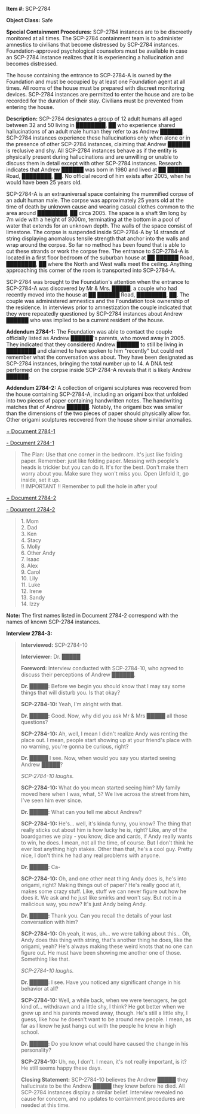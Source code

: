 **Item #:** SCP-2784

**Object Class:** Safe

**Special Containment Procedures:** SCP-2784 instances are to be discreetly monitored at all times. The SCP-2784 containment team is to administer amnestics to civilians that become distressed by SCP-2784 instances. Foundation-approved psychological counselors must be available in case an SCP-2784 instance realizes that it is experiencing a hallucination and becomes distressed.

The house containing the entrance to SCP-2784-A is owned by the Foundation and must be occupied by at least one Foundation agent at all times. All rooms of the house must be prepared with discreet monitoring devices. SCP-2784 instances are permitted to enter the house and are to be recorded for the duration of their stay. Civilians must be prevented from entering the house.

**Description:** SCP-2784 designates a group of 12 adult humans all aged between 32 and 50 living in ████████, ██ who experience shared hallucinations of an adult male human they refer to as Andrew ██████. SCP-2784 instances experience these hallucinations only when alone or in the presence of other SCP-2784 instances, claiming that Andrew ██████ is reclusive and shy. All SCP-2784 instances behave as if the entity is physically present during hallucinations and are unwilling or unable to discuss them in detail except with other SCP-2784 instances. Research indicates that Andrew ██████ was born in 1980 and lived at ██ ██████ Road, ████████, ██. No official record of him exists after 2005, when he would have been 25 years old.

SCP-2784-A is an extrauniversal space containing the mummified corpse of an adult human male. The corpse was approximately 25 years old at the time of death by unknown cause and wearing casual clothes common to the area around ████████, ██ circa 2005. The space is a shaft 9m long by 7m wide with a height of 3000m, terminating at the bottom in a pool of water that extends for an unknown depth. The walls of the space consist of limestone. The corpse is suspended inside SCP-2784-A by 14 strands of string displaying anomalous tensile strength that anchor into the walls and wrap around the corpse. So far no method has been found that is able to cut these strands or work the corpse free. The entrance to SCP-2784-A is located in a first floor bedroom of the suburban house at ██ ██████ Road, ████████, ██ where the North and West walls meet the ceiling. Anything approaching this corner of the room is transported into SCP-2784-A.

SCP-2784 was brought to the Foundation's attention when the entrance to SCP-2784-A was discovered by Mr & Mrs. █████, a couple who had recently moved into the house at ██ ██████ Road, ████████, ██. The couple was administered amnestics and the Foundation took ownership of the residence. In interviews prior to amnestization the couple indicated that they were repeatedly questioned by SCP-2784 instances about Andrew ██████ who was implied to be a current resident of the house.

**Addendum 2784-1:** The Foundation was able to contact the couple officially listed as Andrew ██████'s parents, who moved away in 2005. They indicated that they considered Andrew ██████ to still be living in ████████ and claimed to have spoken to him "recently" but could not remember what the conversation was about. They have been designated as SCP-2784 instances, bringing the total number up to 14. A DNA test performed on the corpse inside SCP-2784-A reveals that it is likely Andrew ██████.

**Addendum 2784-2:** A collection of origami sculptures was recovered from the house containing SCP-2784-A, including an origami box that unfolded into two pieces of paper containing handwritten notes. The handwriting matches that of Andrew ██████. Notably, the origami box was smaller than the dimensions of the two pieces of paper should physically allow for. Other origami sculptures recovered from the house show similar anomalies.

[+ Document 2784-1](javascript:;)

[\- Document 2784-1](javascript:;)

> The Plan: Use that one corner in the bedroom. It's just like folding paper. Remember: just like folding paper. Messing with people's heads is trickier but you can do it. It's for the best. Don't make them worry about you. Make sure they won't miss you. Open Unfold it, go inside, set it up.  
> !! IMPORTANT !! Remember to pull the hole in after you!

[+ Document 2784-2](javascript:;)

[\- Document 2784-2](javascript:;)

> 1\. Mom  
> 2\. Dad  
> 3\. Ken  
> 4\. Stacy  
> 5\. Molly  
> 6\. Other Andy  
> 7\. Isaac  
> 8\. Alex  
> 9\. Carol  
> 10\. Lily  
> 11\. Luke  
> 12\. Irene  
> 13\. Sandy  
> 14\. Izzy

**Note:** The first names listed in Document 2784-2 correspond with the names of known SCP-2784 instances.

**Interview 2784-3:**

> **Interviewed:** SCP-2784-10
> 
> **Interviewer:** Dr. █████
> 
> **Foreword:** Interview conducted with SCP-2784-10, who agreed to discuss their perceptions of Andrew ██████.
> 
> **<Begin Log>**
> 
> **Dr. █████:** Before we begin you should know that I may say some things that will disturb you. Is that okay?
> 
> **SCP-2784-10:** Yeah, I'm alright with that.
> 
> **Dr. █████:** Good. Now, why did you ask Mr & Mrs █████ all those questions?
> 
> **SCP-2784-10:** Ah, well, I mean I didn't realize Andy was renting the place out. I mean, people start showing up at your friend's place with no warning, you're gonna be curious, right?
> 
> **Dr. █████** I see. Now, when would you say you started seeing Andrew █████?
> 
> _SCP-2784-10 laughs._
> 
> **SCP-2784-10:** What do you mean started seeing him? My family moved here when I was, what, 5? We live across the street from him, I've seen him ever since.
> 
> **Dr. █████:** What can you tell me about Andrew?
> 
> **SCP-2784-10:** He's… well, it's kinda funny, you know? The thing that really sticks out about him is how lucky he is, right? Like, any of the boardgames we play - you know, dice and cards, if Andy really wants to win, he does. I mean, not all the time, of course. But I don't think he ever lost anything high stakes. Other than that, he's a cool guy. Pretty nice, I don't think he had any real problems with anyone.
> 
> **Dr. █████:** Ca-
> 
> **SCP-2784-10:** Oh, and one other neat thing Andy does is, he's into origami, right? Making things out of paper? He's really good at it, makes some crazy stuff. Like, stuff we can never figure out how he does it. We ask and he just like smirks and won't say. But not in a malicious way, you now? It's just Andy being Andy.
> 
> **Dr. █████:** Thank you. Can you recall the details of your last conversation with him?
> 
> **SCP-2784-10:** Oh yeah, it was, uh… we were talking about this… Oh, Andy does this thing with string, that's another thing he does, like the origami, yeah? He's always making these weird knots that no one can figure out. He must have been showing me another one of those. Something like that.
> 
> _SCP-2784-10 laughs._
> 
> **Dr. █████:** I see. Have you noticed any significant change in his behavior at all?
> 
> **SCP-2784-10:** Well, a while back, when we were teenagers, he got kind of… withdrawn and a little shy, I think? He got better when we grew up and his parents moved away, though. He's still a little shy, I guess, like how he doesn't want to be around new people. I mean, as far as I know he just hangs out with the people he knew in high school.
> 
> **Dr. █████:** Do you know what could have caused the change in his personality?
> 
> **SCP-2784-10:** Uh, no, I don't. I mean, it's not really important, is it? He still seems happy these days.
> 
> **<End Log>**
> 
> **Closing Statement:** SCP-2784-10 believes the Andrew █████ they hallucinate to be the Andrew █████ they knew before he died. All SCP-2784 instances display a similar belief. Interview revealed no cause for concern, and no updates to containment procedures are needed at this time.